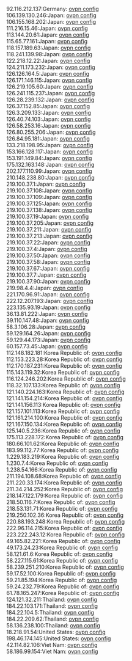 92.116.212.137:Germany: [ovpn config](vpn/92_116_212_137.ovpn)  
106.139.130.246:Japan: [ovpn config](vpn/106_139_130_246.ovpn)  
106.155.168.202:Japan: [ovpn config](vpn/106_155_168_202.ovpn)  
111.216.15.46:Japan: [ovpn config](vpn/111_216_15_46.ovpn)  
113.144.20.61:Japan: [ovpn config](vpn/113_144_20_61.ovpn)  
115.65.77.161:Japan: [ovpn config](vpn/115_65_77_161.ovpn)  
118.157.189.63:Japan: [ovpn config](vpn/118_157_189_63.ovpn)  
118.241.139.98:Japan: [ovpn config](vpn/118_241_139_98.ovpn)  
122.218.12.22:Japan: [ovpn config](vpn/122_218_12_22.ovpn)  
124.211.173.232:Japan: [ovpn config](vpn/124_211_173_232.ovpn)  
126.126.164.5:Japan: [ovpn config](vpn/126_126_164_5.ovpn)  
126.171.146.115:Japan: [ovpn config](vpn/126_171_146_115.ovpn)  
126.219.105.60:Japan: [ovpn config](vpn/126_219_105_60.ovpn)  
126.241.115.237:Japan: [ovpn config](vpn/126_241_115_237.ovpn)  
126.28.239.132:Japan: [ovpn config](vpn/126_28_239_132.ovpn)  
126.37.152.85:Japan: [ovpn config](vpn/126_37_152_85.ovpn)  
126.3.209.133:Japan: [ovpn config](vpn/126_3_209_133.ovpn)  
126.40.74.103:Japan: [ovpn config](vpn/126_40_74_103.ovpn)  
126.58.253.16:Japan: [ovpn config](vpn/126_58_253_16.ovpn)  
126.80.255.206:Japan: [ovpn config](vpn/126_80_255_206.ovpn)  
126.84.95.181:Japan: [ovpn config](vpn/126_84_95_181.ovpn)  
133.218.198.95:Japan: [ovpn config](vpn/133_218_198_95.ovpn)  
153.166.128.117:Japan: [ovpn config](vpn/153_166_128_117.ovpn)  
153.191.149.84:Japan: [ovpn config](vpn/153_191_149_84.ovpn)  
175.132.163.148:Japan: [ovpn config](vpn/175_132_163_148.ovpn)  
202.177.110.99:Japan: [ovpn config](vpn/202_177_110_99.ovpn)  
210.148.238.80:Japan: [ovpn config](vpn/210_148_238_80.ovpn)  
219.100.37.1:Japan: [ovpn config](vpn/219_100_37_1.ovpn)  
219.100.37.108:Japan: [ovpn config](vpn/219_100_37_108.ovpn)  
219.100.37.109:Japan: [ovpn config](vpn/219_100_37_109.ovpn)  
219.100.37.125:Japan: [ovpn config](vpn/219_100_37_125.ovpn)  
219.100.37.138:Japan: [ovpn config](vpn/219_100_37_138.ovpn)  
219.100.37.19:Japan: [ovpn config](vpn/219_100_37_19.ovpn)  
219.100.37.205:Japan: [ovpn config](vpn/219_100_37_205.ovpn)  
219.100.37.211:Japan: [ovpn config](vpn/219_100_37_211.ovpn)  
219.100.37.213:Japan: [ovpn config](vpn/219_100_37_213.ovpn)  
219.100.37.22:Japan: [ovpn config](vpn/219_100_37_22.ovpn)  
219.100.37.4:Japan: [ovpn config](vpn/219_100_37_4.ovpn)  
219.100.37.50:Japan: [ovpn config](vpn/219_100_37_50.ovpn)  
219.100.37.58:Japan: [ovpn config](vpn/219_100_37_58.ovpn)  
219.100.37.67:Japan: [ovpn config](vpn/219_100_37_67.ovpn)  
219.100.37.7:Japan: [ovpn config](vpn/219_100_37_7.ovpn)  
219.100.37.90:Japan: [ovpn config](vpn/219_100_37_90.ovpn)  
219.98.4.4:Japan: [ovpn config](vpn/219_98_4_4.ovpn)  
221.170.96.91:Japan: [ovpn config](vpn/221_170_96_91.ovpn)  
222.12.207.193:Japan: [ovpn config](vpn/222_12_207_193.ovpn)  
223.135.93.19:Japan: [ovpn config](vpn/223_135_93_19.ovpn)  
36.13.81.222:Japan: [ovpn config](vpn/36_13_81_222.ovpn)  
39.110.147.48:Japan: [ovpn config](vpn/39_110_147_48.ovpn)  
58.3.106.28:Japan: [ovpn config](vpn/58_3_106_28.ovpn)  
59.129.164.26:Japan: [ovpn config](vpn/59_129_164_26.ovpn)  
59.129.44.173:Japan: [ovpn config](vpn/59_129_44_173.ovpn)  
60.157.73.45:Japan: [ovpn config](vpn/60_157_73_45.ovpn)  
112.148.182.181:Korea Republic of: [ovpn config](vpn/112_148_182_181.ovpn)  
112.153.223.28:Korea Republic of: [ovpn config](vpn/112_153_223_28.ovpn)  
112.170.187.231:Korea Republic of: [ovpn config](vpn/112_170_187_231.ovpn)  
115.143.119.32:Korea Republic of: [ovpn config](vpn/115_143_119_32.ovpn)  
116.124.246.202:Korea Republic of: [ovpn config](vpn/116_124_246_202.ovpn)  
118.32.107.133:Korea Republic of: [ovpn config](vpn/118_32_107_133.ovpn)  
121.140.224.163:Korea Republic of: [ovpn config](vpn/121_140_224_163.ovpn)  
121.141.154.214:Korea Republic of: [ovpn config](vpn/121_141_154_214.ovpn)  
121.141.156.113:Korea Republic of: [ovpn config](vpn/121_141_156_113.ovpn)  
121.157.101.113:Korea Republic of: [ovpn config](vpn/121_157_101_113.ovpn)  
121.161.214.100:Korea Republic of: [ovpn config](vpn/121_161_214_100.ovpn)  
121.167.150.134:Korea Republic of: [ovpn config](vpn/121_167_150_134.ovpn)  
125.140.5.236:Korea Republic of: [ovpn config](vpn/125_140_5_236.ovpn)  
175.113.228.172:Korea Republic of: [ovpn config](vpn/175_113_228_172.ovpn)  
180.66.101.62:Korea Republic of: [ovpn config](vpn/180_66_101_62.ovpn)  
183.99.112.77:Korea Republic of: [ovpn config](vpn/183_99_112_77.ovpn)  
1.229.183.219:Korea Republic of: [ovpn config](vpn/1_229_183_219.ovpn)  
1.230.7.4:Korea Republic of: [ovpn config](vpn/1_230_7_4.ovpn)  
1.238.54.166:Korea Republic of: [ovpn config](vpn/1_238_54_166.ovpn)  
211.194.108.68:Korea Republic of: [ovpn config](vpn/211_194_108_68.ovpn)  
211.220.33.174:Korea Republic of: [ovpn config](vpn/211_220_33_174.ovpn)  
211.34.214.252:Korea Republic of: [ovpn config](vpn/211_34_214_252.ovpn)  
218.147.122.179:Korea Republic of: [ovpn config](vpn/218_147_122_179.ovpn)  
218.50.116.7:Korea Republic of: [ovpn config](vpn/218_50_116_7.ovpn)  
218.53.131.71:Korea Republic of: [ovpn config](vpn/218_53_131_71.ovpn)  
219.250.102.36:Korea Republic of: [ovpn config](vpn/219_250_102_36.ovpn)  
220.88.193.248:Korea Republic of: [ovpn config](vpn/220_88_193_248.ovpn)  
222.96.114.215:Korea Republic of: [ovpn config](vpn/222_96_114_215.ovpn)  
223.222.243.12:Korea Republic of: [ovpn config](vpn/223_222_243_12.ovpn)  
49.165.82.221:Korea Republic of: [ovpn config](vpn/49_165_82_221.ovpn)  
49.173.24.23:Korea Republic of: [ovpn config](vpn/49_173_24_23.ovpn)  
58.121.61.6:Korea Republic of: [ovpn config](vpn/58_121_61_6.ovpn)  
58.227.115.61:Korea Republic of: [ovpn config](vpn/58_227_115_61.ovpn)  
58.239.251.210:Korea Republic of: [ovpn config](vpn/58_239_251_210.ovpn)  
59.17.52.100:Korea Republic of: [ovpn config](vpn/59_17_52_100.ovpn)  
59.21.85.194:Korea Republic of: [ovpn config](vpn/59_21_85_194.ovpn)  
59.24.232.79:Korea Republic of: [ovpn config](vpn/59_24_232_79.ovpn)  
61.78.165.247:Korea Republic of: [ovpn config](vpn/61_78_165_247.ovpn)  
124.121.32.211:Thailand: [ovpn config](vpn/124_121_32_211.ovpn)  
184.22.103.171:Thailand: [ovpn config](vpn/184_22_103_171.ovpn)  
184.22.104.5:Thailand: [ovpn config](vpn/184_22_104_5.ovpn)  
184.22.209.62:Thailand: [ovpn config](vpn/184_22_209_62.ovpn)  
58.136.238.100:Thailand: [ovpn config](vpn/58_136_238_100.ovpn)  
18.218.91.54:United States: [ovpn config](vpn/18_218_91_54.ovpn)  
198.46.174.145:United States: [ovpn config](vpn/198_46_174_145.ovpn)  
42.114.82.106:Viet Nam: [ovpn config](vpn/42_114_82_106.ovpn)  
58.186.99.154:Viet Nam: [ovpn config](vpn/58_186_99_154.ovpn)  
